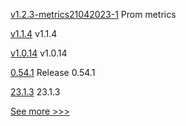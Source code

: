 
[v1.2.3-metrics21042023-1](https://github.com/hyperledger/firefly-tokens-erc20-erc721/releases/tag/v1.2.3-metrics21042023-1) Prom metrics

[v1.1.4](https://github.com/hyperledger/firefly/releases/tag/v1.1.4) v1.1.4

[v1.0.14](https://github.com/hyperledger/indy-shared-gha/releases/tag/v1.0.14) v1.0.14

[0.54.1](https://github.com/hyperledger/aries-vcx/releases/tag/0.54.1) Release 0.54.1

[23.1.3](https://github.com/hyperledger/besu/releases/tag/23.1.3) 23.1.3


[See more >>>](https://start-here.hyperledger.org/releases)
